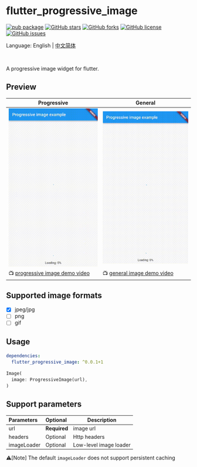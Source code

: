 # flutter_progressive_image

[![pub package](https://img.shields.io/pub/v/flutter_progressive_image.svg)](https://pub.dartlang.org/packages/flutter_progressive_image)
[![GitHub stars](https://img.shields.io/github/stars/fingerart/flutter_progressive_image)](https://github.com/fingerart/flutter_progressive_image/stargazers)
[![GitHub forks](https://img.shields.io/github/forks/fingerart/flutter_progressive_image)](https://github.com/fingerart/flutter_progressive_image/network)
[![GitHub license](https://img.shields.io/github/license/fingerart/flutter_progressive_image)](https://github.com/fingerart/flutter_progressive_image/blob/main/LICENSE)
[![GitHub issues](https://img.shields.io/github/issues/fingerart/flutter_progressive_image)](https://github.com/fingerart/flutter_progressive_image/issues)

Language: English | [中文简体](./README_CN.md)

<br/>

A progressive image widget for flutter.

## Preview

| Progressive                                                     | General                                                 |
|-----------------------------------------------------------------|---------------------------------------------------------|
| ![progressive_image](./arts/progressive_image.gif)              | ![general_image](./arts/general_image.gif)              |
| 📺 [progressive image demo video](./arts/progressive_image.mp4) | 📺 [general image demo video](./arts/general_image.mp4) |

## Supported image formats

- [x] jpeg/jpg
- [ ] png
- [ ] gif

## Usage

```yaml
dependencies:
  flutter_progressive_image: ^0.0.1+1
```

```dart
Image(
  image: ProgressiveImage(url),
)
```

## Support parameters

| Parameters  | Optional     | Description            |
|:------------|:-------------|------------------------|
| url         | **Required** | image url              |
| headers     | Optional     | Http headers           |
| imageLoader | Optional     | Low-level image loader |


⚠️[Note] The default `imageLoader` does not support persistent caching

